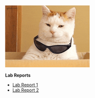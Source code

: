 ![Image](cool-cat-sunglasses.gif)

**Lab Reports** 
* [Lab Report 1](lab-report-1-week-2.html)
* [Lab Report 2](lab-report-2-week-4.html)
